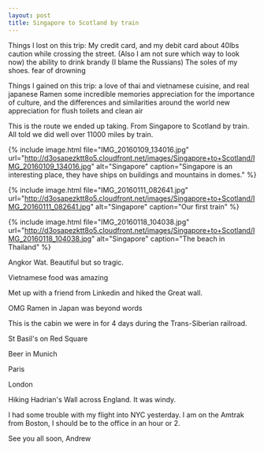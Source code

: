 ```yaml
---
layout: post
title: Singapore to Scotland by train
---
```





Things I lost on this trip:
My credit card, and my debit card
about 40lbs
caution while crossing the street. (Also I am not sure which way to look now)
the ability to drink brandy (I blame the Russians)
The soles of my shoes.
fear of drowning

Things I gained on this trip:
a love of thai and vietnamese cuisine, and real japanese Ramen
some incredible memories
appreciation for the importance of culture, and the differences and similarities around the world
new appreciation for flush toilets and clean air




This is the route we ended up taking. From Singapore to Scotland by train. All told we did well over 11000 miles by train.

{% include image.html file="IMG_20160109_134016.jpg" url="http://d3osapezktt8o5.cloudfront.net/images/Singapore+to+Scotland/IMG_20160109_134016.jpg" alt="Singapore" caption="Singapore is an interesting place, they have ships on buildings and mountains in domes." %}

{% include image.html file="IMG_20160111_082641.jpg" url="http://d3osapezktt8o5.cloudfront.net/images/Singapore+to+Scotland/IMG_20160111_082641.jpg" alt="Singapore" caption="Our first train" %}



{% include image.html file="IMG_20160118_104038.jpg" url="http://d3osapezktt8o5.cloudfront.net/images/Singapore+to+Scotland/IMG_20160118_104038.jpg" alt="Singapore" caption="The beach in Thailand" %}




Angkor Wat. Beautiful but so tragic.


Vietnamese food was amazing


Met up with a friend from Linkedin and hiked the Great wall.


OMG Ramen in Japan was beyond words


This is the cabin we were in for 4 days during the Trans-Siberian railroad.


St Basil's on Red Square


Beer in Munich


Paris


London


Hiking Hadrian's Wall across England. It was windy.


I had some trouble with my flight into NYC yesterday. I am on the Amtrak from Boston, I should be to the office in an hour or 2.

See you all soon,
Andrew
